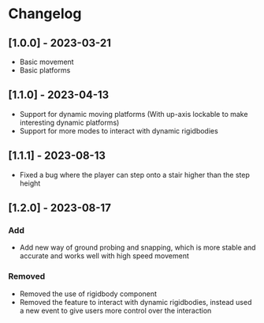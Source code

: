 # Changelog

## [1.0.0] - 2023-03-21
- Basic movement
- Basic platforms

## [1.1.0] - 2023-04-13
- Support for dynamic moving platforms (With up-axis lockable to make interesting dynamic platforms)
- Support for more modes to interact with dynamic rigidbodies

## [1.1.1] - 2023-08-13
- Fixed a bug where the player can step onto a stair higher than the step height

## [1.2.0] - 2023-08-17
### Add
- Add new way of ground probing and snapping, which is more stable and accurate and works well with
high speed movement
### Removed
- Removed the use of rigidbody component
- Removed the feature to interact with dynamic rigidbodies, instead used a new event to give users
more control over the interaction